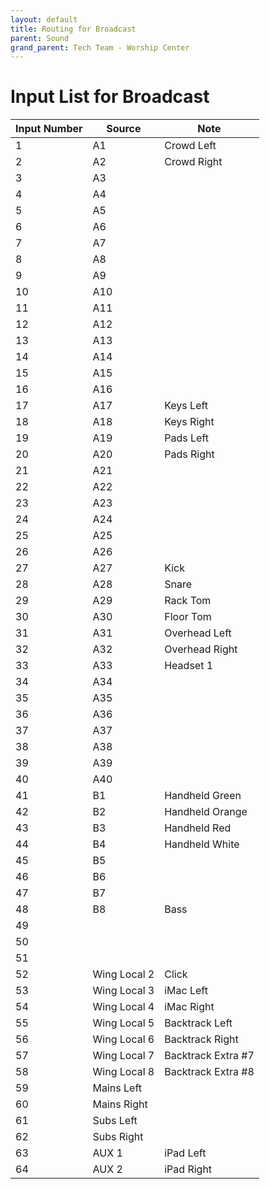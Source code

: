 ```yaml
---
layout: default
title: Routing for Broadcast
parent: Sound
grand_parent: Tech Team - Worship Center
---
```


# Input List for Broadcast

| Input Number | Source | Note |
| --- | --- | --- |
| 1 | A1 | Crowd Left |
| 2 | A2 | Crowd Right |
| 3 | A3 | |
| 4 | A4 | |
| 5 | A5 | |
| 6 | A6 | |
| 7 | A7 | |
| 8 | A8 | |
| 9 | A9 | |
| 10 | A10 | |
| 11 | A11 | |
| 12 | A12 | |
| 13 | A13 | |
| 14 | A14 | |
| 15 | A15 | |
| 16 | A16 | |
| 17 | A17 | Keys Left |
| 18 | A18 | Keys Right |
| 19 | A19 | Pads Left |
| 20 | A20 | Pads Right |
| 21 | A21 | |
| 22 | A22 | |
| 23 | A23 | |
| 24 | A24 | |
| 25 | A25 | |
| 26 | A26 | |
| 27 | A27 | Kick |
| 28 | A28 | Snare |
| 29 | A29 | Rack Tom |
| 30 | A30 | Floor Tom |
| 31 | A31 | Overhead Left |
| 32 | A32 | Overhead Right |
| 33 | A33 | Headset 1 |
| 34 | A34 | |
| 35 | A35 | |
| 36 | A36 | |
| 37 | A37 | |
| 38 | A38 | |
| 39 | A39 | |
| 40 | A40 | |
| 41 | B1 | Handheld Green |
| 42 | B2 | Handheld Orange |
| 43 | B3 | Handheld Red |
| 44 | B4 | Handheld White |
| 45 | B5 | |
| 46 | B6 | |
| 47 | B7 | |
| 48 | B8 | Bass |
| 49 | | |
| 50 | | |
| 51 | | |
| 52 | Wing Local 2 | Click |
| 53 | Wing Local 3 | iMac Left |
| 54 | Wing Local 4 | iMac Right |
| 55 | Wing Local 5 | Backtrack Left |
| 56 | Wing Local 6 | Backtrack Right |
| 57 | Wing Local 7 | Backtrack Extra #7 |
| 58 | Wing Local 8 | Backtrack Extra #8 |
| 59 | Mains Left | |
| 60 | Mains Right | |
| 61 | Subs Left | |
| 62 | Subs Right | |
| 63 | AUX 1 | iPad Left |
| 64 | AUX 2 | iPad Right |
